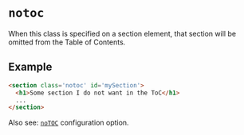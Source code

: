 # `notoc`

When this class is specified on a section element, that section will be omitted from the Table of Contents.

## Example

```HTML
<section class='notoc' id='mySection'>
  <h1>Some section I do not want in the ToC</h1>
  ...
</section>
```

Also see: [`noTOC`](noTOC) configuration option.